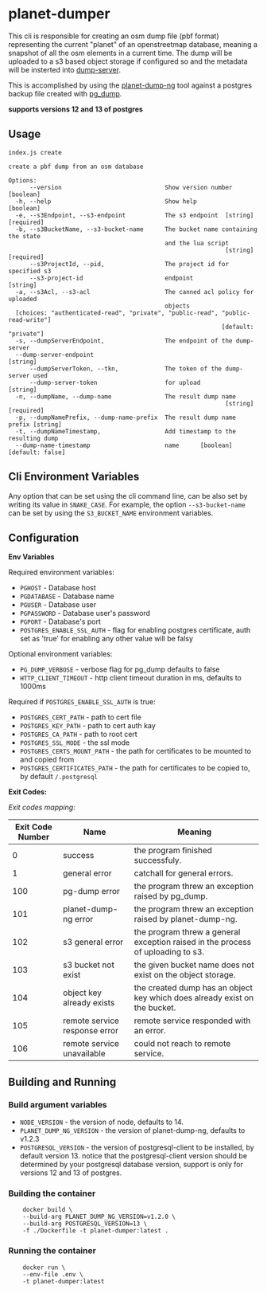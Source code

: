 # planet-dumper
This cli is responsible for creating an osm dump file (pbf format) representing the current "planet" of an openstreetmap database, meaning a snapshot of all the osm elements in a current time. The dump will be uploaded to a s3 based object storage if configured so and the metadata will be insterted into [dump-server](https://github.com/MapColonies/dump-server).

This is accomplished by using the [planet-dump-ng](https://github.com/zerebubuth/planet-dump-ng) tool against a postgres backup file created with [pg_dump](https://www.postgresql.org/docs/current/app-pgdump.html).

**supports versions 12 and 13 of postgres**

## Usage

```
index.js create

create a pbf dump from an osm database

Options:
      --version                             Show version number        [boolean]
  -h, --help                                Show help                  [boolean]
  -e, --s3Endpoint, --s3-endpoint           The s3 endpoint  [string] [required]
  -b, --s3BucketName, --s3-bucket-name      The bucket name containing the state
                                            and the lua script
                                                             [string] [required]
      --s3ProjectId, --pid,                 The project id for specified s3
      --s3-project-id                       endpoint                    [string]
  -a, --s3Acl, --s3-acl                     The canned acl policy for uploaded
                                            objects
  [choices: "authenticated-read", "private", "public-read", "public-read-write"]
                                                            [default: "private"]
  -s, --dumpServerEndpoint,                 The endpoint of the dump-server
  --dump-server-endpoint                                                [string]
      --dumpServerToken, --tkn,             The token of the dump-server used
      --dump-server-token                   for upload                  [string]
  -n, --dumpName, --dump-name               The result dump name
                                                             [string] [required]
  -p, --dumpNamePrefix, --dump-name-prefix  The result dump name prefix [string]
  -t, --dumpNameTimestamp,                  Add timestamp to the resulting dump
  --dump-name-timestamp                     name      [boolean] [default: false]
```

## Cli Environment Variables

Any option that can be set using the cli command line, can be also set by writing its value in `SNAKE_CASE`.
For example, the option `--s3-bucket-name` can be set by using the `S3_BUCKET_NAME` environment variables.

## Configuration

**Env Variables**

Required environment variables:

- `PGHOST` - Database host
- `PGDATABASE` - Database name
- `PGUSER` - Database user
- `PGPASSWORD` - Database user's password
- `PGPORT` - Database's port
- `POSTGRES_ENABLE_SSL_AUTH` - flag for enabling postgres certificate, auth set as 'true' for enabling any other value will be falsy

Optional environment variables:

- `PG_DUMP_VERBOSE` - verbose flag for pg_dump defaults to false
- `HTTP_CLIENT_TIMEOUT` - http client timeout duration in ms, defaults to 1000ms

Required if `POSTGRES_ENABLE_SSL_AUTH` is true:

- `POSTGRES_CERT_PATH` - path to cert file
- `POSTGRES_KEY_PATH` - path to cert auth kay
- `POSTGRES_CA_PATH` - path to root cert
- `POSTGRES_SSL_MODE` - the ssl mode
- `POSTGRES_CERTS_MOUNT_PATH` - the path for certificates to be mounted to and copied from
- `POSTGRES_CERTIFICATES_PATH` - the path for certificates to be copied to, by default `/.postgresql`

**Exit Codes:**

*Exit codes mapping:*

| Exit Code Number | Name                      | Meaning                                                                         |
|------------------|---------------------------|---------------------------------------------------------------------------------|
| 0                | success                   | the program finished successfuly.                                               |
| 1                | general error             | catchall for general errors.                                                    |
| 100              | pg-dump error             | the program threw an exception raised by pg_dump.                               |
| 101              | planet-dump-ng error      | the program threw an exception raised by planet-dump-ng.                        |
| 102              | s3 general error          | the program threw a general exception raised in the process of uploading to s3. |
| 103              | s3 bucket not exist       | the given bucket name does not exist on the object storage.                     |
| 104              | object key already exists | the created dump has an object key which does already exist on the bucket.      |
| 105              | remote service response error | remote service responded with an error.                                     |
| 106              | remote service unavailable    | could not reach to remote service.                                          |

## Building and Running

### Build argument variables
- `NODE_VERSION` - the version of node, defaults to 14.
- `PLANET_DUMP_NG_VERSION` - the version of planet-dump-ng, defaults to v1.2.3
- `POSTGRESQL_VERSION` - the version of postgresql-client to be installed, by default version 13.
notice that the postgresql-client version should be determined by your postgresql database version, support is only for versions 12 and 13 of postgres.

### Building the container

```
    docker build \
    --build-arg PLANET_DUMP_NG_VERSION=v1.2.0 \
    --build-arg POSTGRESQL_VERSION=13 \
    -f ./Dockerfile -t planet-dumper:latest .
```

### Running the container

```
    docker run \
    --env-file .env \
    -t planet-dumper:latest
```
